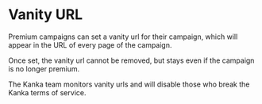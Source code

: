 # Vanity URL

Premium campaigns can set a vanity url for their campaign, which will appear in the URL of every page of the campaign.

Once set, the vanity url cannot be removed, but stays even if the campaign is no longer premium.

The Kanka team monitors vanity urls and will disable those who break the Kanka terms of service.
